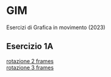 # GIM
Esercizi di Grafica in movimento (2023)

## Esercizio 1A

[rotazione 2 frames](https://anastasiawiesendanger.github.io/GIM/Esercizio_1A/rotazione_2.html)  
[rotazione 3 frames](https://anastasiawiesendanger.github.io/GIM/Esercizio_1A/rotazione_3.html)  
